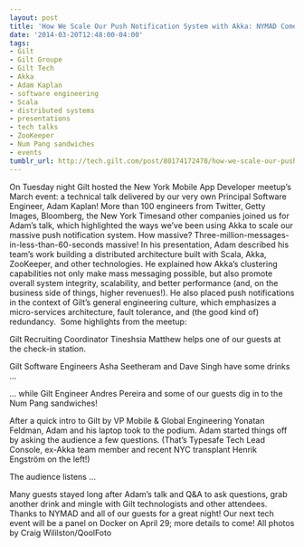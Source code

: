 ```yaml
---
layout: post
title: 'How We Scale Our Push Notification System with Akka: NYMAD Comes to Gilt'
date: '2014-03-20T12:48:00-04:00'
tags:
- Gilt
- Gilt Groupe
- Gilt Tech
- Akka
- Adam Kaplan
- software engineering
- Scala
- distributed systems
- presentations
- tech talks
- ZooKeeper
- Num Pang sandwiches
- events
tumblr_url: http://tech.gilt.com/post/80174172478/how-we-scale-our-push-notification-system-with
---
```



On Tuesday night Gilt hosted the New York Mobile App Developer meetup’s March event: a technical talk delivered by our very own Principal Software Engineer, Adam Kaplan! More than 100 engineers from Twitter, Getty Images, Bloomberg, the New York Timesand other companies joined us for Adam’s talk, which highlighted the ways we’ve been using Akka to scale our massive push notification system. How massive? Three-million-messages-in-less-than-60-seconds massive!
In his presentation, Adam described his team’s work building a distributed architecture built with Scala, Akka, ZooKeeper, and other technologies. He explained how Akka’s clustering capabilities not only make mass messaging possible, but also promote overall system integrity, scalability, and better performance (and, on the business side of things, higher revenues!). He also placed push notifications in the context of Gilt’s general engineering culture, which emphasizes a micro-services architecture, fault tolerance, and (the good kind of) redundancy.  
Some highlights from the meetup:

Gilt Recruiting Coordinator Tineshsia Matthew helps one of our guests at the check-in station.

Gilt Software Engineers Asha Seetheram and Dave Singh have some drinks …

… while Gilt Engineer Andres Pereira and some of our guests dig in to the Num Pang sandwiches!

After a quick intro to Gilt by VP Mobile & Global Engineering Yonatan Feldman, Adam and his laptop took to the podium. Adam started things off by asking the audience a few questions. (That’s Typesafe Tech Lead Console, ex-Akka team member and recent NYC transplant Henrik Engström on the left!) 





The audience listens …

Many guests stayed long after Adam’s talk and Q&A to ask questions, grab another drink and mingle with Gilt technologists and other attendees. 
Thanks to NYMAD and all of our guests for a great night! Our next tech event will be a panel on Docker on April 29; more details to come!
All photos by Craig Wililston/QoolFoto

